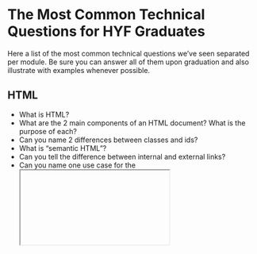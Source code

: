 # The Most Common Technical Questions for HYF Graduates

Here a list of the most common technical questions we’ve seen separated per module. Be sure you can answer all of them upon graduation and also illustrate with examples whenever possible.

## HTML

- What is HTML?<br>
- What are the 2 main components of an HTML document? What is the purpose of each?<br>
- Can you name 2 differences between classes and ids?<br>
- What is “semantic HTML”?<br>
- Can you tell the difference between internal and external links?<br>
- Can you name one use case for the <iframe /> tag?<br>
- What is the DOM?<br>

### More HTML resources:
- [HTML5 Interview Questions and Answers](https://github.com/learning-zone/html-interview-questions)<br>

## CSS

- What is CSS?
- Name and explain the 3 different ways of injecting CSS into a HTML document.
- What is the meaning of the C (cascading) in CSS?
- Explain the “box model”.
- What is your favourite CSS framework and why?
- Give 2 reasons why you would use a CSS framework over custom CSS.
- What is flexbox?
- How do CSS variables work?
- What are pseudo-classes? Give 2 examples.
- How can you make a webpage “responsive”?

### More CSS resources:
- [Front end Interview Questions](https://github.com/khan4019/front-end-Interview-Questions#css-basics-and-tricky-questions)<br>

## Javascript

- Using JavaScript, how do we insert text into an HTML \<div> element with an “id” of “target"?
- Name two ways of accessing “properties” on an object
- What is “asynchronicity” and what’s one way in JavaScript how we can introduce it into our application?
- What is AJAX?
- Can you tell the difference between Promises and await/async?
- How do Promises relate to callbacks?
- What are closures? What’s their purpose?
- What are the common methods to select DOM elements with?
- How does the event loop work?
- What is an anonymous function?
- What is the “window” object?
- How does form validation work?

### More JS resources:

- [123-JavaScript-Interview-Questions](https://github.com/ganqqwerty/123-Essential-JavaScript-Interview-Questions)<br>
- [JavaScript Questions by Lydia Hallie](https://github.com/lydiahallie/javascript-questions)<br>


## Node.js

- What is REST?
- Describe the client-server model
- What is an API?
- Name some commonly used HTTP methods. What they are used for?
- In which data format is do client requests come?
- What’s an endpoint?
- How do you know if a web server is running?
- What is CORS?

## MySQL

- What is MySQL?
- Explain the difference between SQL and MySQL
- What is meant by “relational” database?
- Could you give an example of a database entity and how it could be expressed in a table?

## React

- What is React.js?
- Name 2 important core concepts within React.
- How does state management work within React?
- What is “component lifecycle”?
- How are click events handled?
- What is prop drilling?

## Graduation Project (Coming Soon!)
